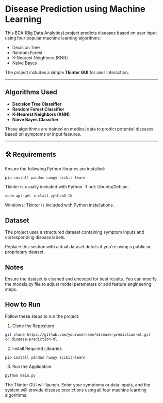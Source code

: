 # Disease Prediction using Machine Learning

This BDA (Big Data Analytics) project predicts diseases based on user input using four popular machine learning algorithms:

- Decision Tree
- Random Forest
- K-Nearest Neighbors (KNN)
- Naive Bayes

The project includes a simple **Tkinter GUI** for user interaction.

---

## Algorithms Used

- **Decision Tree Classifier**
- **Random Forest Classifier**
- **K-Nearest Neighbors (KNN)**
- **Naive Bayes Classifier**

These algorithms are trained on medical data to predict potential diseases based on symptoms or input features.

---

## 🛠 Requirements

Ensure the following Python libraries are installed:

```bash
pip install pandas numpy scikit-learn
```
Tkinter is usually included with Python. If not:
Ubuntu/Debian:
```bash
sudo apt-get install python3-tk
```
Windows: Tkinter is included with Python installations.

## Dataset
The project uses a structured dataset containing symptom inputs and corresponding disease labels.

Replace this section with actual dataset details if you're using a public or proprietary dataset.

## Notes
Ensure the dataset is cleaned and encoded for best results.
You can modify the models.py file to adjust model parameters or add feature engineering steps.

## How to Run
Follow these steps to run the project:

1. Clone the Repository
```bash
git clone https://github.com/yourusername/disease-prediction-ml.git
cd disease-prediction-ml
```
2. Install Required Libraries
```bash
pip install pandas numpy scikit-learn
```
3. Run the Application
```bash
python main.py
```
The Tkinter GUI will launch. Enter your symptoms or data inputs, and the system will provide disease predictions using all four machine learning algorithms.
